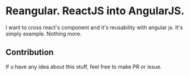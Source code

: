 
# Reangular. ReactJS into AngularJS.

 I want to cross react's component and it's reusability with angular js. It's simply example. Nothing more.

## Contribution

 If u have any idea about this stuff, feel free to make PR or issue.

